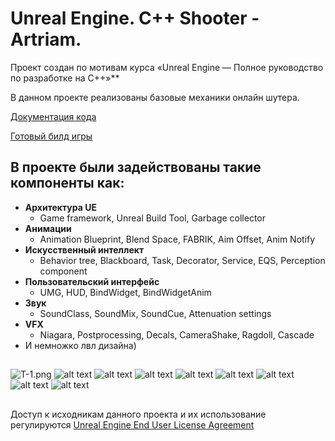 ﻿# Unreal Engine. C++ Shooter - Artriam.

Проект создан по мотивам курса «Unreal Engine — Полное руководство по разработке на С++»**

В данном проекте реализованы базовые механики онлайн шутера.

[Документация кода](https://mega.nz/folder/FQVCzZSJ#i_Kr63oSy53ZhOPbMqJqrA)

[Готовый билд игры](https://mega.nz/folder/sZU3RYSZ#-0wXdqgals5d7XvUANUBQQ)

## В проекте были задействованы такие компоненты как:
  - **Архитектура UE**
    - Game framework, Unreal Build Tool, Garbage collector
  - **Aнимации**
    - Animation Blueprint, Blend Space, FABRIK, Aim Offset, Anim Notify
  - **Искусственный интеллект**
    - Behavior tree, Blackboard, Task, Decorator, Service, EQS, Perception component
  - **Пользовательский интерфейс**
    - UMG, HUD, BindWidget, BindWidgetAnim
  - **Звук**
    - SoundClass, SoundMix, SoundCue, Attenuation settings
  - **VFX**
    - Niagara, Postprocessing, Decals, CameraShake, Ragdoll, Cascade
  - И немножко лвл дизайна)

##
![![T-1.png](https://i.postimg.cc/qMNt1LCn/T-1.png)](https://postimg.cc/fJhTLYCT)
![alt text](https://postimg.cc/fJhTLYCT)
![alt text](https://mega.nz/file/9FdHRYjL#68U_IVGWKz06zWORS7cGsOKEAoE02XchYVo2YNf3JaE)
![alt text](https://mega.nz/file/RUUBkSCD#9oAqzrAemdeeF-e7DW8rl2I_tvr1dhu4iEgb6T25Rv8)
![alt text](https://mega.nz/file/1BM1CS5L#tJX-Y_JKN4eI1AZR98p7sZMEIUoP_u0-a5oNbv8eVNE)
![alt text](https://mega.nz/file/tBVBUKYb#vCxehPD2U_CE57ib2749UliQOeouoOcQLidjBnhMqVM)
![alt text](https://mega.nz/file/tBVBUKYb#vCxehPD2U_CE57ib2749UliQOeouoOcQLidjBnhMqVM)
![alt text](https://mega.nz/file/FUEHkaYR#PIAQLObUSr2O94cYixdYlTD_-h0JEZ-edHvRYs9_YvA)
![alt text](https://mega.nz/file/hYdTWADD#jZV0CcOMUi69vJ3A7ZD8tfAV_AsOwbQT965N8qZOETo)

##
Доступ к исходникам данного проекта и их использование регулируются [Unreal Engine End User License Agreement](https://www.unrealengine.com/eula)
